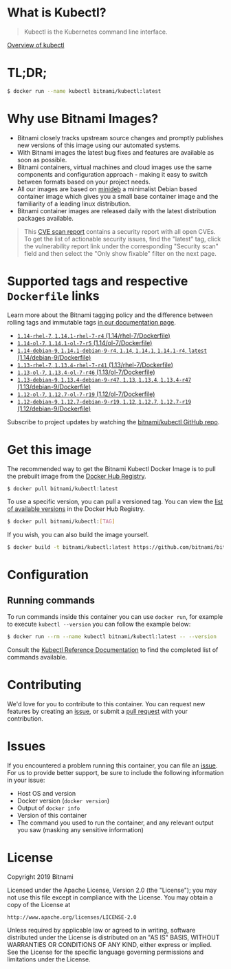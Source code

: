 
# What is Kubectl?

> Kubectl is the Kubernetes command line interface.

[Overview of kubectl](https://kubernetes.io/docs/reference/kubectl/overview/)

# TL;DR;

```bash
$ docker run --name kubectl bitnami/kubectl:latest
```

# Why use Bitnami Images?

* Bitnami closely tracks upstream source changes and promptly publishes new versions of this image using our automated systems.
* With Bitnami images the latest bug fixes and features are available as soon as possible.
* Bitnami containers, virtual machines and cloud images use the same components and configuration approach - making it easy to switch between formats based on your project needs.
* All our images are based on [minideb](https://github.com/bitnami/minideb) a minimalist Debian based container image which gives you a small base container image and the familiarity of a leading linux distribution.
* Bitnami container images are released daily with the latest distribution packages available.


> This [CVE scan report](https://quay.io/repository/bitnami/kubectl?tab=tags) contains a security report with all open CVEs. To get the list of actionable security issues, find the "latest" tag, click the vulnerability report link under the corresponding "Security scan" field and then select the "Only show fixable" filter on the next page.

# Supported tags and respective `Dockerfile` links

Learn more about the Bitnami tagging policy and the difference between rolling tags and immutable tags [in our documentation page](https://docs.bitnami.com/containers/how-to/understand-rolling-tags-containers/).


* [`1.14-rhel-7`, `1.14.1-rhel-7-r4` (1.14/rhel-7/Dockerfile)](https://github.com/bitnami/bitnami-docker-kubectl/blob/1.14.1-rhel-7-r4/1.14/rhel-7/Dockerfile)
* [`1.14-ol-7`, `1.14.1-ol-7-r5` (1.14/ol-7/Dockerfile)](https://github.com/bitnami/bitnami-docker-kubectl/blob/1.14.1-ol-7-r5/1.14/ol-7/Dockerfile)
* [`1.14-debian-9`, `1.14.1-debian-9-r4`, `1.14`, `1.14.1`, `1.14.1-r4`, `latest` (1.14/debian-9/Dockerfile)](https://github.com/bitnami/bitnami-docker-kubectl/blob/1.14.1-debian-9-r4/1.14/debian-9/Dockerfile)
* [`1.13-rhel-7`, `1.13.4-rhel-7-r41` (1.13/rhel-7/Dockerfile)](https://github.com/bitnami/bitnami-docker-kubectl/blob/1.13.4-rhel-7-r41/1.13/rhel-7/Dockerfile)
* [`1.13-ol-7`, `1.13.4-ol-7-r46` (1.13/ol-7/Dockerfile)](https://github.com/bitnami/bitnami-docker-kubectl/blob/1.13.4-ol-7-r46/1.13/ol-7/Dockerfile)
* [`1.13-debian-9`, `1.13.4-debian-9-r47`, `1.13`, `1.13.4`, `1.13.4-r47` (1.13/debian-9/Dockerfile)](https://github.com/bitnami/bitnami-docker-kubectl/blob/1.13.4-debian-9-r47/1.13/debian-9/Dockerfile)
* [`1.12-ol-7`, `1.12.7-ol-7-r19` (1.12/ol-7/Dockerfile)](https://github.com/bitnami/bitnami-docker-kubectl/blob/1.12.7-ol-7-r19/1.12/ol-7/Dockerfile)
* [`1.12-debian-9`, `1.12.7-debian-9-r19`, `1.12`, `1.12.7`, `1.12.7-r19` (1.12/debian-9/Dockerfile)](https://github.com/bitnami/bitnami-docker-kubectl/blob/1.12.7-debian-9-r19/1.12/debian-9/Dockerfile)

Subscribe to project updates by watching the [bitnami/kubectl GitHub repo](https://github.com/bitnami/bitnami-docker-kubectl).

# Get this image

The recommended way to get the Bitnami Kubectl Docker Image is to pull the prebuilt image from the [Docker Hub Registry](https://hub.docker.com/r/bitnami/kubectl).

```bash
$ docker pull bitnami/kubectl:latest
```

To use a specific version, you can pull a versioned tag. You can view the [list of available versions](https://hub.docker.com/r/bitnami/kubectl/tags/) in the Docker Hub Registry.

```bash
$ docker pull bitnami/kubectl:[TAG]
```

If you wish, you can also build the image yourself.

```bash
$ docker build -t bitnami/kubectl:latest https://github.com/bitnami/bitnami-docker-kubectl.git
```

# Configuration

## Running commands

To run commands inside this container you can use `docker run`, for example to execute `kubectl --version` you can follow the example below:

```bash
$ docker run --rm --name kubectl bitnami/kubectl:latest -- --version
```

Consult the [Kubectl Reference Documentation](https://kubernetes.io/docs/reference/generated/kubectl/kubectl-commands) to find the completed list of commands available.

# Contributing

We'd love for you to contribute to this container. You can request new features by creating an [issue](https://github.com/bitnami/bitnami-docker-kubectl/issues), or submit a [pull request](https://github.com/bitnami/bitnami-docker-kubectl/pulls) with your contribution.

# Issues

If you encountered a problem running this container, you can file an [issue](https://github.com/bitnami/bitnami-docker-kubectl/issues). For us to provide better support, be sure to include the following information in your issue:

- Host OS and version
- Docker version (`docker version`)
- Output of `docker info`
- Version of this container
- The command you used to run the container, and any relevant output you saw (masking any sensitive information)

# License

Copyright 2019 Bitnami

Licensed under the Apache License, Version 2.0 (the "License");
you may not use this file except in compliance with the License.
You may obtain a copy of the License at

    http://www.apache.org/licenses/LICENSE-2.0

Unless required by applicable law or agreed to in writing, software
distributed under the License is distributed on an "AS IS" BASIS,
WITHOUT WARRANTIES OR CONDITIONS OF ANY KIND, either express or implied.
See the License for the specific language governing permissions and
limitations under the License.
